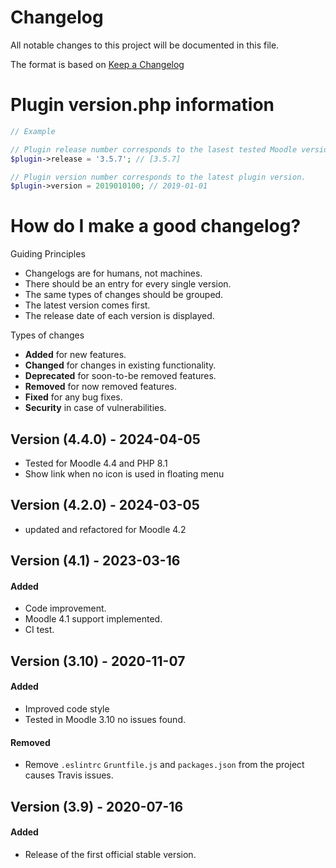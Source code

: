 # Changelog
All notable changes to this project will be documented in this file.

The format is based on [Keep a Changelog](https://keepachangelog.com/en/1.0.0/)

# Plugin version.php information
```php
// Example

// Plugin release number corresponds to the lasest tested Moodle version in which the plugin has been tested.
$plugin->release = '3.5.7'; // [3.5.7]

// Plugin version number corresponds to the latest plugin version.
$plugin->version = 2019010100; // 2019-01-01
```

# How do I make a good changelog?
Guiding Principles
* Changelogs are for humans, not machines.
* There should be an entry for every single version.
* The same types of changes should be grouped.
* The latest version comes first.
* The release date of each version is displayed.

Types of changes
* **Added** for new features.
* **Changed** for changes in existing functionality.
* **Deprecated** for soon-to-be removed features.
* **Removed** for now removed features.
* **Fixed** for any bug fixes.
* **Security** in case of vulnerabilities.

## Version (4.4.0) - 2024-04-05
- Tested for Moodle 4.4 and PHP 8.1
- Show link when no icon is used in floating menu

## Version (4.2.0) - 2024-03-05
- updated and refactored for Moodle 4.2

## Version (4.1) - 2023-03-16

#### Added

- Code improvement.
- Moodle 4.1 support implemented.
- CI test.

## Version (3.10) - 2020-11-07

#### Added
- Improved code style
- Tested in Moodle 3.10 no issues found.

#### Removed
- Remove `.eslintrc` `Gruntfile.js` and `packages.json` from the project causes Travis issues.

## Version (3.9) - 2020-07-16

#### Added
- Release of the first official stable version.
